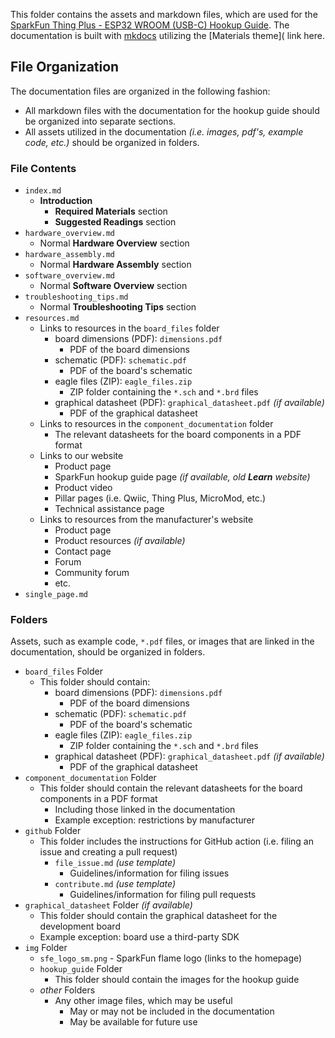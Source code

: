 This folder contains the assets and markdown files, which are used for the [SparkFun Thing Plus - ESP32 WROOM (USB-C) Hookup Guide](https://sparkfun.github.io/SparkFun_Thing_Plus_ESP32_WROOM_C/). The documentation is built with [mkdocs](https://www.mkdocs.org/) utilizing the [Materials theme]( link here.


## File Organization
The documentation files are organized in the following fashion:

* All markdown files with the documentation for the hookup guide should be organized into separate sections.
* All assets utilized in the documentation *(i.e. images, pdf's, example code, etc.)* should be organized in folders.

### File Contents
* `index.md`
    * **Introduction**
        * **Required Materials** section
        * **Suggested Readings** section
* `hardware_overview.md`
    * Normal **Hardware Overview** section
* `hardware_assembly.md`
    * Normal **Hardware Assembly** section
* `software_overview.md`
    * Normal **Software Overview** section
* `troubleshooting_tips.md`
    * Normal **Troubleshooting Tips** section
* `resources.md`
    * Links to resources in the `board_files` folder
        * board dimensions (PDF): `dimensions.pdf`
            * PDF of the board dimensions
        * schematic (PDF): `schematic.pdf`
            * PDF of the board's schematic
        * eagle files (ZIP): `eagle_files.zip`
            * ZIP folder containing the `*.sch` and `*.brd` files
        * graphical datasheet (PDF): `graphical_datasheet.pdf` *(if available)*
            * PDF of the graphical datasheet
    * Links to resources in the `component_documentation` folder
        * The relevant datasheets for the board components in a PDF format
    * Links to our website
        * Product page
        * SparkFun hookup guide page _(if available, old **Learn** website)_
        * Product video
        * Pillar pages (i.e. Qwiic, Thing Plus, MicroMod, etc.)
        * Technical assistance page
    * Links to resources from the manufacturer's website
        * Product page
        * Product resources *(if available)*
        * Contact page
        * Forum
        * Community forum
        * etc.
* `single_page.md`


### Folders

Assets, such as example code, `*.pdf` files, or images that are linked in the documentation, should be organized in folders.

* `board_files` Folder
    * This folder should contain:
        * board dimensions (PDF): `dimensions.pdf`
            * PDF of the board dimensions
        * schematic (PDF): `schematic.pdf`
            * PDF of the board's schematic
        * eagle files (ZIP): `eagle_files.zip`
            * ZIP folder containing the `*.sch` and `*.brd` files
        * graphical datasheet (PDF): `graphical_datasheet.pdf` *(if available)*
            * PDF of the graphical datasheet
* `component_documentation` Folder
    * This folder should contain the relevant datasheets for the board components in a PDF format
        * Including those linked in the documentation
        * Example exception: restrictions by manufacturer
* `github` Folder
    * This folder includes the instructions for GitHub action (i.e. filing an issue and creating a pull request)
        * `file_issue.md` *(use template)*
            * Guidelines/information for filing issues
        * `contribute.md` *(use template)*
            * Guidelines/information for filing pull requests
* `graphical_datasheet` Folder *(if available)*
    * This folder should contain the graphical datasheet for the development board
    * Example exception: board use a third-party SDK
* `img` Folder
    * `sfe_logo_sm.png` - SparkFun flame logo (links to the homepage)
    * `hookup_guide` Folder
        * This folder should contain the images for the hookup guide
    * *other* Folders
        * Any other image files, which may be useful
            * May or may not be included in the documentation
            * May be available for future use